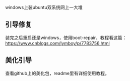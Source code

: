 windows上装ubuntu双系统网上一大堆

## **引导修复**
装完之后重启还是windows，使用boot-repair，教程看这篇：
https://www.cnblogs.com/lymboy/p/7783756.html  
## **美化引导**
查看github上的美化包，readme里有详细使用教程。
